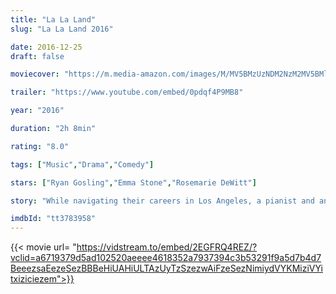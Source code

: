 ```yaml
---
title: "La La Land"
slug: "La La Land 2016"

date: 2016-12-25
draft: false

moviecover: "https://m.media-amazon.com/images/M/MV5BMzUzNDM2NzM2MV5BMl5BanBnXkFtZTgwNTM3NTg4OTE@._V1_SY1000_SX675_AL_.jpg"

trailer: "https://www.youtube.com/embed/0pdqf4P9MB8"

year: "2016"

duration: "2h 8min"

rating: "8.0"

tags: ["Music","Drama","Comedy"]

stars: ["Ryan Gosling","Emma Stone","Rosemarie DeWitt"]

story: "While navigating their careers in Los Angeles, a pianist and an actress fall in love while attempting to reconcile their aspirations for the future."

imdbId: "tt3783958"
---
```


{{< movie url= "https://vidstream.to/embed/2EGFRQ4REZ/?vclid=a6719379d5ad102520aeeee4618352a7937394c3b53291f9a5d7b4d7BeeezsaEezeSezBBBeHiUAHiULTAzUyTzSzezwAiFzeSezNimiydVYKMiziVYitxiziciezem">}}
